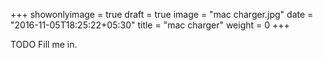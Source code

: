 +++
showonlyimage = true
draft = true
image = "mac charger.jpg"
date = "2016-11-05T18:25:22+05:30"
title = "mac charger"
weight = 0
+++

TODO Fill me in.

